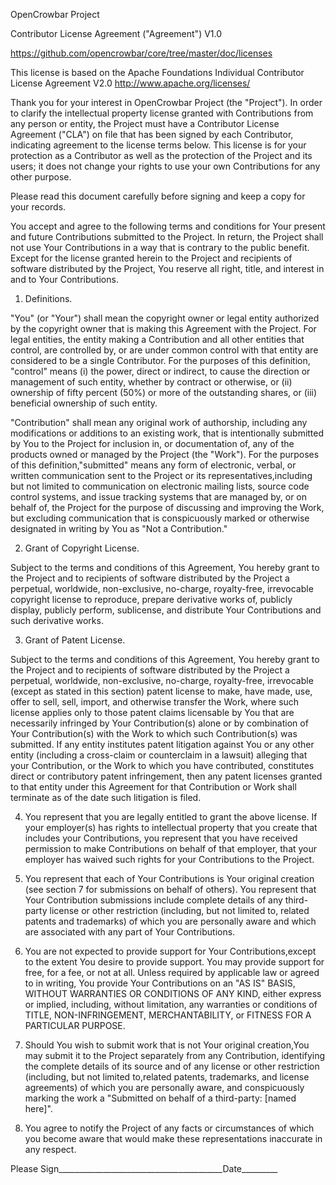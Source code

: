 OpenCrowbar Project

Contributor License Agreement ("Agreement") V1.0

https://github.com/opencrowbar/core/tree/master/doc/licenses


This license is based on the Apache Foundations Individual Contributor License Agreement V2.0
http://www.apache.org/licenses/

Thank you for your interest in OpenCrowbar Project (the "Project"). In order to clarify the intellectual property license granted with Contributions from any person or entity, the Project must have a Contributor License Agreement ("CLA") on file that has been signed by each Contributor, indicating agreement to the license terms below. This license is for your protection as a Contributor as well as the protection of the Project and its users; it does not change your rights to use your own Contributions for any other purpose.
 
Please read this document carefully before signing and keep a copy for your records.

You accept and agree to the following terms and conditions for Your present and future Contributions submitted to the Project. In return, the Project shall not use Your Contributions in a way that is contrary to the public benefit. Except for the license granted herein to the Project and recipients of software distributed by the Project, You reserve all right, title, and interest in and to Your Contributions.

1. Definitions.

"You" (or "Your") shall mean the copyright owner or legal entity authorized by the copyright  owner that is making this Agreement with the Project. For legal entities, the entity making a Contribution and all other entities that control, are controlled by, or are under common control with that entity are considered to be a single Contributor. For the purposes of this definition,
"control" means (i) the power, direct or indirect, to cause the direction or management of such entity, whether by contract or otherwise, or (ii) ownership of fifty percent (50%) or more of the
outstanding shares, or (iii) beneficial ownership of such entity.

"Contribution" shall mean any original work of authorship, including any modifications or additions to an existing work, that is intentionally submitted by You to the Project for inclusion
in, or documentation of, any of the products owned or managed by the Project (the "Work"). For the purposes of this definition,"submitted" means any form of electronic, verbal, or written
communication sent to the Project or its representatives,including but not limited to communication on electronic mailing lists, source code control systems, and issue tracking systems that are managed by, or on behalf of, the Project for the purpose of
discussing and improving the Work, but excluding communication that is conspicuously marked or otherwise designated in writing by You as "Not a Contribution."


2. Grant of Copyright License. 

Subject to the terms and conditions of this Agreement, You hereby grant to the Project and to
recipients of software distributed by the Project a perpetual, worldwide, non-exclusive, no-charge, royalty-free, irrevocable copyright license to reproduce, prepare derivative works of,
publicly display, publicly perform, sublicense, and distribute Your Contributions and such derivative works.

3. Grant of Patent License. 

Subject to the terms and conditions of this Agreement, You hereby grant to the Project and to
recipients of software distributed by the Project a perpetual, worldwide, non-exclusive, no-charge, royalty-free, irrevocable (except as stated in this section) patent license to make, have made, use, offer to sell, sell, import, and otherwise transfer the Work, where such license applies only to those patent claims licensable by You that are necessarily infringed by Your
Contribution(s) alone or by combination of Your Contribution(s) with the Work to which such Contribution(s) was submitted. If any entity institutes patent litigation against You or any other entity (including a cross-claim or counterclaim in a lawsuit) alleging that your Contribution, or the Work to which you have contributed, constitutes direct or contributory patent infringement, then any patent licenses granted to that entity under this Agreement for that Contribution or Work shall terminate as of the date such litigation is filed.

4. You represent that you are legally entitled to grant the above license. If your employer(s) has rights to intellectual property that you create that includes your Contributions, you represent that you have received permission to make Contributions on behalf
of that employer, that your employer has waived such rights for your Contributions to the Project.

5. You represent that each of Your Contributions is Your original creation (see section 7 for submissions on behalf of others).  You represent that Your Contribution submissions include complete details of any third-party license or other restriction (including, but not limited to, related patents and trademarks) of which you are personally aware and which are associated with any part of Your Contributions.

6. You are not expected to provide support for Your Contributions,except to the extent You desire to provide support. You may provide support for free, for a fee, or not at all. Unless required by applicable law or agreed to in writing, You provide Your Contributions on an "AS IS" BASIS, WITHOUT WARRANTIES OR CONDITIONS OF ANY KIND, either express or implied, including, without limitation, any warranties or conditions of TITLE, NON-INFRINGEMENT, MERCHANTABILITY, or FITNESS FOR A PARTICULAR PURPOSE.





7. Should You wish to submit work that is not Your original creation,You may submit it to the Project separately from any Contribution, identifying the complete details of its source and of
any license or other restriction (including, but not limited to,related patents, trademarks, and license agreements) of which you are personally aware, and conspicuously marking the work a "Submitted on behalf of a third-party: [named here]".

8. You agree to notify the Project of any facts or circumstances of which you become aware that would make these representations inaccurate in any respect.



Please Sign_________________________________________Date_________
